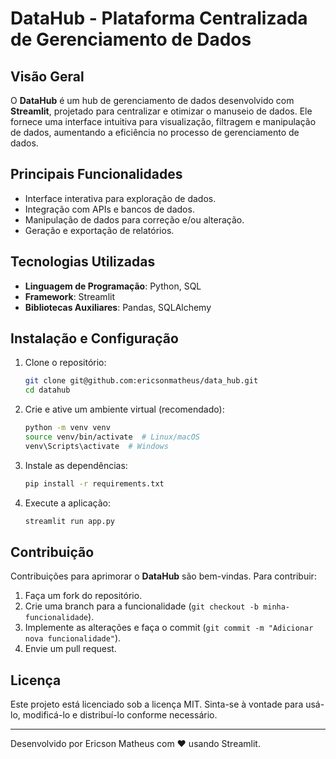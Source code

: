 # DataHub - Plataforma Centralizada de Gerenciamento de Dados

## Visão Geral
O **DataHub** é um hub de gerenciamento de dados desenvolvido com **Streamlit**, projetado para centralizar e otimizar o manuseio de dados. Ele fornece uma interface intuitiva para visualização, filtragem e manipulação de dados, aumentando a eficiência no processo de gerenciamento de dados.

## Principais Funcionalidades
- Interface interativa para exploração de dados.
- Integração com APIs e bancos de dados.
- Manipulação de dados para correção e/ou alteração.
- Geração e exportação de relatórios.

## Tecnologias Utilizadas
- **Linguagem de Programação**: Python, SQL
- **Framework**: Streamlit
- **Bibliotecas Auxiliares**: Pandas, SQLAlchemy

## Instalação e Configuração
1. Clone o repositório:
   ```bash
   git clone git@github.com:ericsonmatheus/data_hub.git
   cd datahub
   ```
2. Crie e ative um ambiente virtual (recomendado):
   ```bash
   python -m venv venv
   source venv/bin/activate  # Linux/macOS
   venv\Scripts\activate  # Windows
   ```
3. Instale as dependências:
   ```bash
   pip install -r requirements.txt
   ```
4. Execute a aplicação:
   ```bash
   streamlit run app.py
   ```

## Contribuição
Contribuições para aprimorar o **DataHub** são bem-vindas. Para contribuir:
1. Faça um fork do repositório.
2. Crie uma branch para a funcionalidade (`git checkout -b minha-funcionalidade`).
3. Implemente as alterações e faça o commit (`git commit -m "Adicionar nova funcionalidade"`).
4. Envie um pull request.

## Licença
Este projeto está licenciado sob a licença MIT. Sinta-se à vontade para usá-lo, modificá-lo e distribuí-lo conforme necessário.

---
Desenvolvido por Ericson Matheus com ❤️ usando Streamlit.
